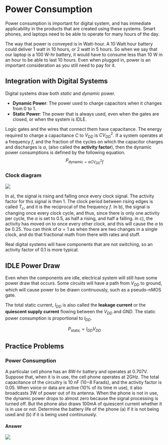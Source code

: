 # Power Consumption

Power consumption is important for digital system, and has immediate applicability in the products that are created using these systems. Smart phones, and laptops need to be able to operate for many hours of the day.

The way that power is conveyed is in Watt-hour. A 10 Watt hour battery could deliver 1 watt in 10 hours, or 2 watt in 5 hours. So when we say that our laptop is a 100 W-hr battery, it would have to consume less than 10 W in an hour to be able to last 10 hours. Even when plugged in, power is an important consideration as you still need to pay for it.

## Integration with Digital Systems

Digital systems draw both *static* and *dynamic* power.
- **Dynamic Power**: The power used to charge capacitors when it changes from 0 to 1.
- **Static Power**: The power that is always used, even when the gates are closed, or when the system is IDLE.

Logic gates and the wires that connect them have capacitance. The energy required to charge a capacitance $C$ to $V_{DD}$ is ${CV_{DD}}^2$. If a system operates at a frequency $f$, and the fraction of the cycles on which the capacitor charges and discharges is $\alpha$, (also called the **activity factor**), then the dynamic power consumptions is defined by the following equation.
$$
P_{\text{dynamic}=\alpha C{V_{DD}}^2f}
$$

### Clock diagram

![](../../../assets/Pasted%20image%2020230618183400.png)

In a), the signal is rising and falling once every clock signal. The activity factor for this signal is then 1. The clock period between rising edges is called $T_c$, and it is the reciprocal of the frequency $f$. In b), the signal is changing once every clock cycle, and thus, since there is only one activity per cycle, the $\alpha$ is set to 0.5, as half a rising, and half a falling. in c), the activity has moved on to once every other clock, and this will cause the $\alpha$ to be 0.25. You can think of $\alpha=1$ as when there are two changes in a single clock, and do that fractional math from there with rates and stuff.

Real digital systems will have components that are not switching, so an activity factor of 0.1 is more typical.

## IDLE Power Draw

Even when the components are idle, electrical system will still have some power draw that occurs. Some circuits will have a path from $V_{DD}$ to ground, which will cause power to be drawn continuously, such as a pseudo-nMOS gate.

The total static current, $I_{DD}$ is also called the **leakage current** or the **quiescent supply current** flowing between the $V_{DD}$ and $GND$. The static power consumption is proportional to $I_{DD}$.

$$
P_{\text{static}}=I_{DD}V_{DD}
$$

## Practice Problems

### Power Consumption

A particular cell phone has an 8W-hr battery and operates at 0.707V. Suppose that, when it is in use, the cell phone operates at 2GHz. The total capacitance of the circuitry is 10 nF (10−8 Farads), and the activity factor is 0.05. When voice or data are active (10% of its time in use), it also broadcasts 3W of power out of its antenna. When the phone is not in use, the dynamic power drops to almost zero because the signal processing is turned off. But the phone also draws 100mA of quiescent current whether it is in use or not. Determine the battery life of the phone (a) if it is not being used and (b) if it is being used continuously.

#### Answer

![](../../../assets/powerex-5.jpg)



